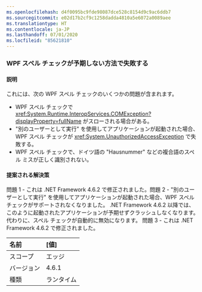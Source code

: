 ```yaml
---
ms.openlocfilehash: d4f0095bc9fde98087dce528c8154d9c9ac6ddb7
ms.sourcegitcommit: e02d17b2cf9c1258dadda4810a5e6072a0089aee
ms.translationtype: HT
ms.contentlocale: ja-JP
ms.lasthandoff: 07/01/2020
ms.locfileid: "85621810"
---
```

### <a name="wpf-spell-checking-fails-in-unexpected-ways"></a>WPF スペル チェックが予期しない方法で失敗する

#### <a name="details"></a>説明

これには、次の WPF スペル チェックのいくつかの問題が含まれます。<ul><li>WPF スペル チェックで <xref:System.Runtime.InteropServices.COMException?displayProperty=fullName> がスローされる場合がある。</li><li>"別のユーザーとして実行" を使用してアプリケーションが起動された場合、WPF スペル チェックが <xref:System.UnauthorizedAccessException> で失敗する。</li><li>WPF スペル チェックで、ドイツ語の "Hausnummer" などの複合語のスペル ミスが正しく識別されない。</li></ul>

#### <a name="suggestion"></a>提案される解決策

問題 1 - これは .NET Framework 4.6.2 で修正されました。問題 2 - "別のユーザーとして実行" を使用してアプリケーションが起動された場合、WPF スペル チェックがサポートされなくなりました。 .NET Framework 4.6.2 以降では、このように起動されたアプリケーションが予期せずクラッシュしなくなります。代わりに、スペル チェックが自動的に無効になります。 問題 3 - これは .NET Framework 4.6.2 で修正されました。

| 名前    | [値]       |
|:--------|:------------|
| スコープ   |エッジ|
|バージョン|4.6.1|
|種類|ランタイム|
